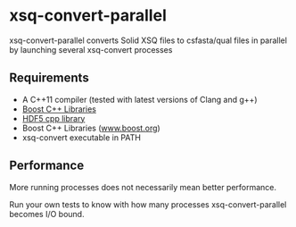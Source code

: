 xsq-convert-parallel
===========
xsq-convert-parallel converts Solid XSQ files to csfasta/qual files in parallel by launching several xsq-convert processes

Requirements
-------------
- A C++11 compiler (tested with latest versions of Clang and g++)
- [Boost C++ Libraries](www.boost.org)
- [HDF5 cpp library](http://www.hdfgroup.org/HDF5/doc/cpplus_RM/)
- Boost C++ Libraries (www.boost.org)
- xsq-convert executable in PATH

Performance
-------------
More running processes does not necessarily mean better performance.

Run your own tests to know with how many processes xsq-convert-parallel becomes I/O bound.
